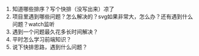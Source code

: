 1. 知道哪些排序？写个快排（没写出来）凉了
2. 项目里遇到哪些问题？怎么解决的？svg如果非常大，怎么办？还有遇到什么问题？watch监听
3. 遇到一个问题最久花多长时间解决？
4. 平时怎么学习前端知识？
5. 说下快排思路，遇到什么问题？